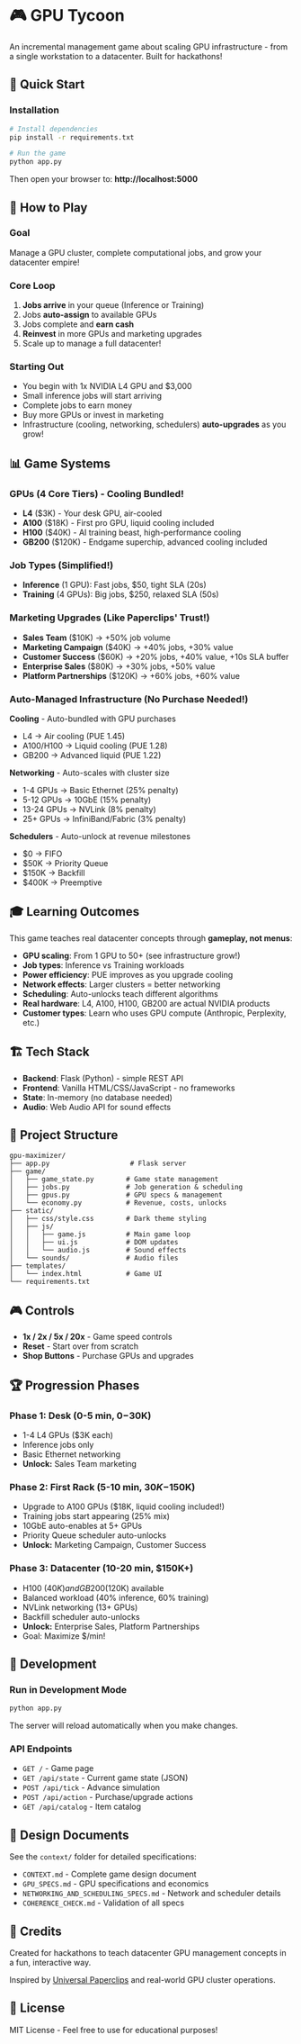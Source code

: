 # 🎮 GPU Tycoon

An incremental management game about scaling GPU infrastructure - from a single workstation to a datacenter. Built for hackathons!

## 🚀 Quick Start

### Installation

```bash
# Install dependencies
pip install -r requirements.txt

# Run the game
python app.py
```

Then open your browser to: **http://localhost:5000**

## 🎯 How to Play

### Goal
Manage a GPU cluster, complete computational jobs, and grow your datacenter empire!

### Core Loop
1. **Jobs arrive** in your queue (Inference or Training)
2. Jobs **auto-assign** to available GPUs
3. Jobs complete and **earn cash**
4. **Reinvest** in more GPUs and marketing upgrades
5. Scale up to manage a full datacenter!

### Starting Out
- You begin with 1x NVIDIA L4 GPU and $3,000
- Small inference jobs will start arriving
- Complete jobs to earn money
- Buy more GPUs or invest in marketing
- Infrastructure (cooling, networking, schedulers) **auto-upgrades** as you grow!

## 📊 Game Systems

### GPUs (4 Core Tiers) - **Cooling Bundled!**
- **L4** ($3K) - Your desk GPU, air-cooled
- **A100** ($18K) - First pro GPU, liquid cooling included
- **H100** ($40K) - AI training beast, high-performance cooling
- **GB200** ($120K) - Endgame superchip, advanced cooling included

### Job Types (Simplified!)
- **Inference** (1 GPU): Fast jobs, $50, tight SLA (20s)
- **Training** (4 GPUs): Big jobs, $250, relaxed SLA (50s)

### Marketing Upgrades (Like Paperclips' Trust!)
- **Sales Team** ($10K) → +50% job volume
- **Marketing Campaign** ($40K) → +40% jobs, +30% value
- **Customer Success** ($60K) → +20% jobs, +40% value, +10s SLA buffer
- **Enterprise Sales** ($80K) → +30% jobs, +50% value
- **Platform Partnerships** ($120K) → +60% jobs, +60% value

### Auto-Managed Infrastructure (No Purchase Needed!)

**Cooling** - Auto-bundled with GPU purchases
- L4 → Air cooling (PUE 1.45)
- A100/H100 → Liquid cooling (PUE 1.28)
- GB200 → Advanced liquid (PUE 1.22)

**Networking** - Auto-scales with cluster size
- 1-4 GPUs → Basic Ethernet (25% penalty)
- 5-12 GPUs → 10GbE (15% penalty)
- 13-24 GPUs → NVLink (8% penalty)
- 25+ GPUs → InfiniBand/Fabric (3% penalty)

**Schedulers** - Auto-unlock at revenue milestones
- $0 → FIFO
- $50K → Priority Queue
- $150K → Backfill
- $400K → Preemptive

## 🎓 Learning Outcomes

This game teaches real datacenter concepts through **gameplay, not menus**:
- **GPU scaling**: From 1 GPU to 50+ (see infrastructure grow!)
- **Job types**: Inference vs Training workloads
- **Power efficiency**: PUE improves as you upgrade cooling
- **Network effects**: Larger clusters = better networking
- **Scheduling**: Auto-unlocks teach different algorithms
- **Real hardware**: L4, A100, H100, GB200 are actual NVIDIA products
- **Customer types**: Learn who uses GPU compute (Anthropic, Perplexity, etc.)

## 🏗️ Tech Stack

- **Backend**: Flask (Python) - simple REST API
- **Frontend**: Vanilla HTML/CSS/JavaScript - no frameworks
- **State**: In-memory (no database needed)
- **Audio**: Web Audio API for sound effects

## 📁 Project Structure

```
gpu-maximizer/
├── app.py                    # Flask server
├── game/
│   ├── game_state.py        # Game state management
│   ├── jobs.py              # Job generation & scheduling
│   ├── gpus.py              # GPU specs & management
│   └── economy.py           # Revenue, costs, unlocks
├── static/
│   ├── css/style.css        # Dark theme styling
│   ├── js/
│   │   ├── game.js          # Main game loop
│   │   ├── ui.js            # DOM updates
│   │   └── audio.js         # Sound effects
│   └── sounds/              # Audio files
├── templates/
│   └── index.html           # Game UI
└── requirements.txt
```

## 🎮 Controls

- **1x / 2x / 5x / 20x** - Game speed controls
- **Reset** - Start over from scratch
- **Shop Buttons** - Purchase GPUs and upgrades

## 🏆 Progression Phases

### Phase 1: Desk (0-5 min, $0-$30K)
- 1-4 L4 GPUs ($3K each)
- Inference jobs only
- Basic Ethernet networking
- **Unlock:** Sales Team marketing

### Phase 2: First Rack (5-10 min, $30K-$150K)
- Upgrade to A100 GPUs ($18K, liquid cooling included!)
- Training jobs start appearing (25% mix)
- 10GbE auto-enables at 5+ GPUs
- Priority Queue scheduler auto-unlocks
- **Unlock:** Marketing Campaign, Customer Success

### Phase 3: Datacenter (10-20 min, $150K+)
- H100 ($40K) and GB200 ($120K) available
- Balanced workload (40% inference, 60% training)
- NVLink networking (13+ GPUs)
- Backfill scheduler auto-unlocks
- **Unlock:** Enterprise Sales, Platform Partnerships
- Goal: Maximize $/min!

## 🔧 Development

### Run in Development Mode
```bash
python app.py
```

The server will reload automatically when you make changes.

### API Endpoints
- `GET /` - Game page
- `GET /api/state` - Current game state (JSON)
- `POST /api/tick` - Advance simulation
- `POST /api/action` - Purchase/upgrade actions
- `GET /api/catalog` - Item catalog

## 📝 Design Documents

See the `context/` folder for detailed specifications:
- `CONTEXT.md` - Complete game design document
- `GPU_SPECS.md` - GPU specifications and economics
- `NETWORKING_AND_SCHEDULING_SPECS.md` - Network and scheduler details
- `COHERENCE_CHECK.md` - Validation of all specs

## 🤝 Credits

Created for hackathons to teach datacenter GPU management concepts in a fun, interactive way.

Inspired by [Universal Paperclips](https://www.decisionproblem.com/paperclips/) and real-world GPU cluster operations.

## 📜 License

MIT License - Feel free to use for educational purposes!


